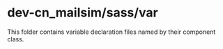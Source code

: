 # dev-cn_mailsim/sass/var

This folder contains variable declaration files named by their component class.
